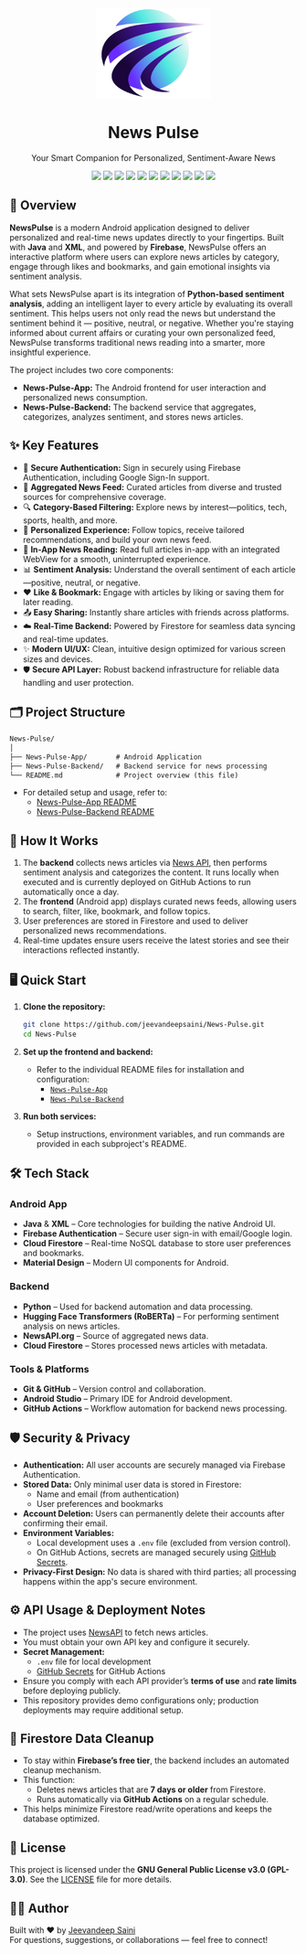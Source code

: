 <p align="center">
  <img src="news-pulse-logo.png" alt="News Pulse Logo" width="200"/>
</p>

<h1 align="center">News Pulse</h1>
<p align="center">Your Smart Companion for Personalized, Sentiment-Aware News</p>

<p align="center">
  <img src="https://img.shields.io/badge/Platform-Android-green?logo=android"/>
  <img src="https://img.shields.io/badge/Code-Java-blue?logo=java"/>
  <img src="https://img.shields.io/badge/Layout-XML-orange?logo=xml"/>
  <img src="https://img.shields.io/badge/Backend-Python-yellow?logo=python"/>
  <img src="https://img.shields.io/badge/Backend-Firebase-ffca28?logo=firebase"/>
  <img src="https://img.shields.io/badge/Database-Firestore-blue?logo=firebase"/>
  <img src="https://img.shields.io/badge/CI-GitHub_Actions-blue?logo=githubactions"/>
  <img src="https://img.shields.io/badge/API-NewsAPI-lightgrey"/>
  <img src="https://img.shields.io/badge/NLP-HuggingFace-yellow?logo=huggingface"/>
  <img src="https://img.shields.io/badge/License-GPLv3-blue.svg"/>
  <img src="https://img.shields.io/github/last-commit/jeevandeepsaini/News-Pulse"/>
</p>

## 🚀 Overview

**NewsPulse** is a modern Android application designed to deliver personalized and real-time news updates directly to your fingertips. Built with **Java** and **XML**, and powered by **Firebase**, NewsPulse offers an interactive platform where users can explore news articles by category, engage through likes and bookmarks, and gain emotional insights via sentiment analysis.

What sets NewsPulse apart is its integration of **Python-based sentiment analysis**, adding an intelligent layer to every article by evaluating its overall sentiment. This helps users not only read the news but understand the sentiment behind it — positive, neutral, or negative. Whether you're staying informed about current affairs or curating your own personalized feed, NewsPulse transforms traditional news reading into a smarter, more insightful experience.

The project includes two core components:
- **News-Pulse-App:** The Android frontend for user interaction and personalized news consumption.
- **News-Pulse-Backend:** The backend service that aggregates, categorizes, analyzes sentiment, and stores news articles.

## ✨ Key Features

- 🔐 **Secure Authentication:** Sign in securely using Firebase Authentication, including Google Sign-In support.
- 📰 **Aggregated News Feed:** Curated articles from diverse and trusted sources for comprehensive coverage.
- 🔍 **Category-Based Filtering:** Explore news by interest—politics, tech, sports, health, and more.
- 👤 **Personalized Experience:** Follow topics, receive tailored recommendations, and build your own news feed.
- 📖 **In-App News Reading:** Read full articles in-app with an integrated WebView for a smooth, uninterrupted experience.
- 📊 **Sentiment Analysis:** Understand the overall sentiment of each article—positive, neutral, or negative.
- ❤️ **Like & Bookmark:** Engage with articles by liking or saving them for later reading.
- 📤 **Easy Sharing:** Instantly share articles with friends across platforms.
- ☁️ **Real-Time Backend:** Powered by Firestore for seamless data syncing and real-time updates.
- ✨ **Modern UI/UX:** Clean, intuitive design optimized for various screen sizes and devices.
- 🛡️ **Secure API Layer:** Robust backend infrastructure for reliable data handling and user protection.

## 🗂️ Project Structure

```
News-Pulse/
│
├── News-Pulse-App/       # Android Application
├── News-Pulse-Backend/   # Backend service for news processing
└── README.md             # Project overview (this file)
```

- For detailed setup and usage, refer to:
  - [News-Pulse-App README](./News-Pulse-App/README.md)
  - [News-Pulse-Backend README](./News-Pulse-Backend/README.md)

## 📌 How It Works

1. The **backend** collects news articles via [News API](https://newsapi.org/), then performs sentiment analysis and categorizes the content. It runs locally when executed and is currently deployed on GitHub Actions to run automatically once a day.
2. The **frontend** (Android app) displays curated news feeds, allowing users to search, filter, like, bookmark, and follow topics.
3. User preferences are stored in Firestore and used to deliver personalized news recommendations.
4. Real-time updates ensure users receive the latest stories and see their interactions reflected instantly.

## 🖥️ Quick Start

1. **Clone the repository:**
   ```sh
   git clone https://github.com/jeevandeepsaini/News-Pulse.git
   cd News-Pulse
   ```

2. **Set up the frontend and backend:**
   - Refer to the individual README files for installation and configuration:
     - [`News-Pulse-App`](./News-Pulse-App/README.md)
     - [`News-Pulse-Backend`](./News-Pulse-Backend/README.md)

3. **Run both services:**  
   - Setup instructions, environment variables, and run commands are provided in each subproject's README.

## 🛠️ Tech Stack

### Android App
- **Java** & **XML** – Core technologies for building the native Android UI.
- **Firebase Authentication** – Secure user sign-in with email/Google login.
- **Cloud Firestore** – Real-time NoSQL database to store user preferences and bookmarks.
- **Material Design** – Modern UI components for Android.

### Backend
- **Python** – Used for backend automation and data processing.
- **Hugging Face Transformers (RoBERTa)** – For performing sentiment analysis on news articles.
- **NewsAPI.org** – Source of aggregated news data.
- **Cloud Firestore** – Stores processed news articles with metadata.

### Tools & Platforms
- **Git & GitHub** – Version control and collaboration.
- **Android Studio** – Primary IDE for Android development.
- **GitHub Actions** – Workflow automation for backend news processing.

## 🛡️ Security & Privacy

- **Authentication:** All user accounts are securely managed via Firebase Authentication.
- **Stored Data:** Only minimal user data is stored in Firestore:
  - Name and email (from authentication)
  - User preferences and bookmarks
- **Account Deletion:** Users can permanently delete their accounts after confirming their email.
- **Environment Variables:** 
  - Local development uses a `.env` file (excluded from version control).
  - On GitHub Actions, secrets are managed securely using [GitHub Secrets](https://docs.github.com/en/actions/security-guides/encrypted-secrets).
- **Privacy-First Design:** No data is shared with third parties; all processing happens within the app's secure environment.

## ⚙️ API Usage & Deployment Notes

- The project uses [NewsAPI](https://newsapi.org/) to fetch news articles.
- You must obtain your own API key and configure it securely.
- **Secret Management:**
  - `.env` file for local development
  - [GitHub Secrets](https://docs.github.com/en/actions/security-guides/encrypted-secrets) for GitHub Actions
- Ensure you comply with each API provider’s **terms of use** and **rate limits** before deploying publicly.
- This repository provides demo configurations only; production deployments may require additional setup.

## 🧹 Firestore Data Cleanup

- To stay within **Firebase’s free tier**, the backend includes an automated cleanup mechanism.
- This function:
  - Deletes news articles that are **7 days or older** from Firestore.
  - Runs automatically via **GitHub Actions** on a regular schedule.
- This helps minimize Firestore read/write operations and keeps the database optimized.

## 📝 License

This project is licensed under the **GNU General Public License v3.0 (GPL-3.0)**.
See the [LICENSE](./LICENSE) file for more details.

## 🙋‍♂️ Author

Built with ❤️ by [Jeevandeep Saini](https://github.com/jeevandeepsaini)  
For questions, suggestions, or collaborations — feel free to connect!
